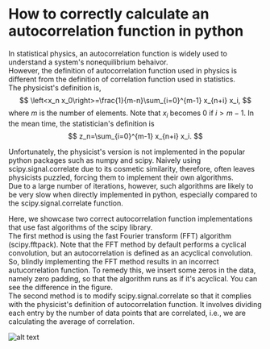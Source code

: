 # How to correctly calculate an autocorrelation function in python

In statistical physics, an autocorrelation function is widely used to understand a system's nonequilibrium behaivor.<br>
However, the definition of autocorrelation function used in physics is different from the definition of correlation function used in statistics.<br>
The physicist's definition is,
$$
\left<x_n x_0\right>=\frac{1}{m-n}\sum_{i=0}^{m-1} x_{n+i} x_i,
$$
where $m$ is the number of elements. Note that $x_i$ becomes $0$ if $i>m-1$.
In the mean time, the statistician's definition is
$$
z_n=\sum_{i=0}^{m-1} x_{n+i} x_i.
$$

Unfortunately, the physicist's version is not implemented in the popular python packages such as numpy and scipy.
Naively using scipy.signal.correlate due to its cosmetic similarity, therefore, often leaves physicists puzzled, forcing them to implement their own algorithms.<br>
Due to a large number of iterations, however, such algorithms are likely to be very slow when directly implemented in python, especially compared to the scipy.signal.correlate function.<br>

Here, we showcase two correct autocorrelation function implementations that use fast algorithms of the scipy library.<br>
The first method is using the fast Fourier transform (FFT) algorithm (scipy.fftpack). Note that the FFT method by default performs a cyclical convolution, but an autocorrelation is defined as an acyclical convolution.<br>
So, blindly implementing the FFT method results in an incorrect autucorrelation function. To remedy this, we insert some zeros in the data, namely zero padding, so that the algorithm runs as if it's acyclical. You can see the difference in the figure.<br>
The second method is to modify scipy.signal.correlate so that it complies with the physicist's definition of autocorrelation function. It involves dividing each entry by the number of data points that are correlated, i.e., we are calculating the average of correlation.

![alt text](https://github.com/iammmiru/autocorrelation/figure.png?raw=true)